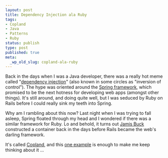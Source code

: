 ```yaml
---
layout: post
title: Dependency Injection ala Ruby
tags:
- Copland
- Java
- Patterns
- Ruby
status: publish
type: post
published: true
meta:
  _wp_old_slug: copland-ala-ruby
---
```

Back in the days when I was a Java developer, there was a really hot meme called "<a href="http://www.martinfowler.com/articles/injection.html" target="_blank">dependency injection</a>" (also known in some circles as "inversion of control").  The hype was oriented around the <a href="http://www.springframework.org/" target="_blank">Spring framework</a>, which promised to be the next hotness for developing web apps (amongst other things).  It's still around, and doing quite well, but I was seduced by Ruby on Rails before I could really sink my teeth into Spring.

Why am I rambling about this now?  Last night when I was trying to fall asleep, Spring floated through my head and I wondered if there was a similar framework for Ruby.  Lo and behold, it turns out <a href="http://weblog.jamisbuck.org/" target="_blank">Jamis Buck</a> constructed a container back in the days before Rails became the web's darling framework.

It's called <a href="http://copland.rubyforge.org/" target="_blank">Copland</a>, and this <a href="http://copland.rubyforge.org/chapter-1.html#logmethods" target="_blank">one example</a> is enough to make me keep thinking about it ...
